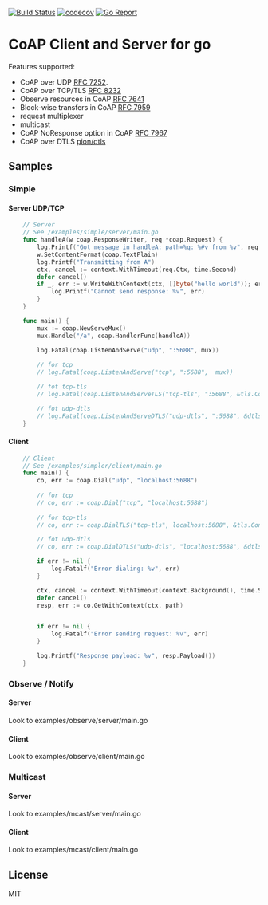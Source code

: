 [![Build Status](https://travis-ci.com/go-ocf/go-coap.svg?branch=master)](https://travis-ci.com/go-ocf/go-coap)
[![codecov](https://codecov.io/gh/go-ocf/go-coap/branch/master/graph/badge.svg)](https://codecov.io/gh/go-ocf/go-coap)
[![Go Report](https://goreportcard.com/badge/github.com/go-ocf/go-coap)](https://goreportcard.com/report/github.com/go-ocf/go-coap)

# CoAP Client and Server for go

Features supported:
* CoAP over UDP [RFC 7252][coap].
* CoAP over TCP/TLS [RFC 8232][coap-tcp]
* Observe resources in CoAP [RFC 7641][coap-observe]
* Block-wise transfers in CoAP [RFC 7959][coap-block-wise-transfers]
* request multiplexer
* multicast
* CoAP NoResponse option in CoAP [RFC 7967][coap-noresponse]
* CoAP over DTLS [pion/dtls][pion-dtls]

[coap]: http://tools.ietf.org/html/rfc7252
[coap-tcp]: https://tools.ietf.org/html/rfc8323
[coap-block-wise-transfers]: https://tools.ietf.org/html/rfc7959
[coap-observe]: https://tools.ietf.org/html/rfc7641
[coap-noresponse]: https://tools.ietf.org/html/rfc7967
[pion-dtls]: https://github.com/pion/dtls

## Samples

### Simple

#### Server UDP/TCP
```go
	// Server
	// See /examples/simple/server/main.go
	func handleA(w coap.ResponseWriter, req *coap.Request) {
		log.Printf("Got message in handleA: path=%q: %#v from %v", req.Msg.Path(), req.Msg, req.Client.RemoteAddr())
		w.SetContentFormat(coap.TextPlain)
		log.Printf("Transmitting from A")
		ctx, cancel := context.WithTimeout(req.Ctx, time.Second)
		defer cancel()
		if _, err := w.WriteWithContext(ctx, []byte("hello world")); err != nil {
			log.Printf("Cannot send response: %v", err)
		}
	}

	func main() {
		mux := coap.NewServeMux()
		mux.Handle("/a", coap.HandlerFunc(handleA))

		log.Fatal(coap.ListenAndServe("udp", ":5688", mux))
		
		// for tcp
		// log.Fatal(coap.ListenAndServe("tcp", ":5688",  mux))

		// fot tcp-tls
		// log.Fatal(coap.ListenAndServeTLS("tcp-tls", ":5688", &tls.Config{...}, mux))

		// fot udp-dtls
		// log.Fatal(coap.ListenAndServeDTLS("udp-dtls", ":5688", &dtls.Config{...}, mux))
	}
```
#### Client
```go
	// Client
	// See /examples/simpler/client/main.go
	func main() {
		co, err := coap.Dial("udp", "localhost:5688")
		
		// for tcp
		// co, err := coap.Dial("tcp", "localhost:5688")
		
		// for tcp-tls
		// co, err := coap.DialTLS("tcp-tls", localhost:5688", &tls.Config{...})

		// fot udp-dtls
		// co, err := coap.DialDTLS("udp-dtls", "localhost:5688", &dtls.Config{...}, mux))

		if err != nil {
			log.Fatalf("Error dialing: %v", err)
		}

		ctx, cancel := context.WithTimeout(context.Background(), time.Second)
		defer cancel()
		resp, err := co.GetWithContext(ctx, path)


		if err != nil {
			log.Fatalf("Error sending request: %v", err)
		}

		log.Printf("Response payload: %v", resp.Payload())
	}
```


### Observe / Notify

#### Server
Look to examples/observe/server/main.go

#### Client
Look to examples/observe/client/main.go


### Multicast

#### Server
Look to examples/mcast/server/main.go

#### Client
Look to examples/mcast/client/main.go

## License
MIT
